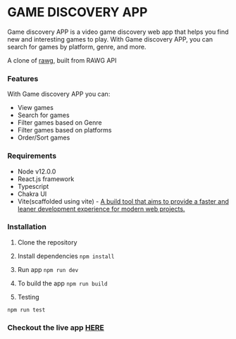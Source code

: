 # GAME DISCOVERY APP

Game discovery APP is a video game discovery web app that helps you find new and interesting games to play. With Game discovery APP, you can search for games by platform, genre, and more.

A clone of [rawg](https://rawg.io/), built from RAWG API

### Features

With Game discovery APP you can:

- View games
- Search for games
- Filter games based on Genre
- Filter games based on platforms
- Order/Sort games

### Requirements

- Node v12.0.0
- React.js framework
- Typescript
- Chakra UI
- Vite(scaffolded using vite) - [A build tool that aims to provide a faster and leaner development experience for modern web projects.](https://vitejs.dev/guide/)

### Installation

1. Clone the repository

2. Install dependencies
   `npm install`

3. Run app
   `npm run dev`

4. To build the app
   `npm run build`

5. Testing

`npm run test`

### Checkout the live app [HERE](https://game-discovery-app-jet.vercel.app/)
